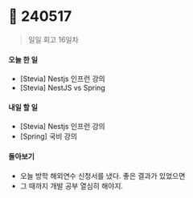 # 🙂 240517

> 일일 회고 16일차

#### 오늘 한 일

* \[Stevia] Nestjs 인프런 강의
* \[Stevia] NestJS vs Spring

#### 내일 할 일

* \[Stevia] Nestjs 인프런 강의
* \[Spring] 국비 강의



#### 돌아보기

* 오늘 방학 해외연수 신청서를 냈다. 좋은 결과가 있었으면
* 그 때까지 개발 공부 열심히 해야지.
